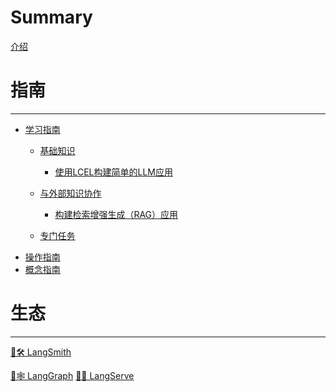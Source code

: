 # Summary
[介绍](./intro.md)
# 指南
---
- [学习指南](tutorials.md)
    - [基础知识](tutorials/basic.md)
        - [使用LCEL构建简单的LLM应用](tutorials/llm_chain.md)

    - [与外部知识协作](tutorials/with-external.md)
        - [构建检索增强生成（RAG）应用](tutorials/rag.md)
    - [专门任务](tutorials/specialized-tasks.md)        
- [操作指南](how-to.md)
- [概念指南](concepts.md)

# 生态
---
<!-- - [🦜🛠️ LangSmith](https://docs.smith.langchain.com/) -->
[🦜🛠️ LangSmith]()
<!-- - [🦜🕸️ LangGraph](https://langchain-ai.github.io/langgraph/) -->
[🦜🕸️ LangGraph]()
[🦜️🏓 LangServe](langserve.md)
